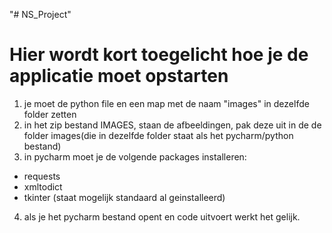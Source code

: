 "# NS_Project" 
# Hier wordt kort toegelicht hoe je de applicatie moet opstarten

1. je moet de python file en een map met de naam "images" in dezelfde folder zetten
2. in het zip bestand IMAGES, staan de afbeeldingen, pak deze uit in de de folder images(die in dezelfde folder staat als het pycharm/python bestand)
3. in pycharm moet je de volgende packages installeren: 
  - requests
  - xmltodict
  - tkinter (staat mogelijk standaard al geinstalleerd)
4. als je het pycharm bestand opent en code uitvoert werkt het gelijk.
